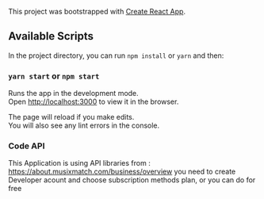 This project was bootstrapped with [Create React App](https://github.com/facebook/create-react-app).

## Available Scripts

In the project directory, you can run `npm install` or `yarn` and then:

### `yarn start`  or  `npm start`

Runs the app in the development mode.<br />
Open [http://localhost:3000](http://localhost:3000) to view it in the browser.

The page will reload if you make edits.<br />
You will also see any lint errors in the console.

### Code API

This Application is using API libraries from : https://about.musixmatch.com/business/overview 
you need to create Developer acount and choose subscription methods plan, or you can do for free

